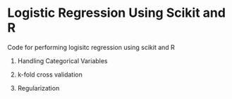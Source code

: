 Logistic Regression Using Scikit and R
=====================================

Code for performing logisitc regression using scikit and R

1) Handling Categorical Variables

2) k-fold cross validation

3) Regularization
